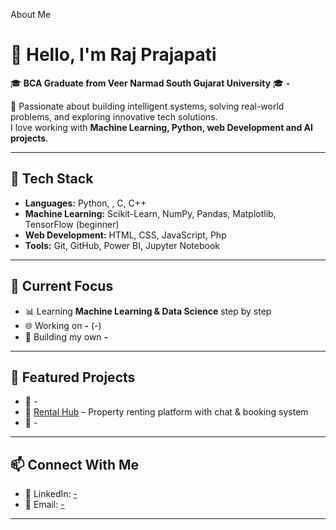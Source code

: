 
About Me

# 👋 Hello, I'm Raj Prajapati  

🎓 **BCA Graduate from Veer Narmad South Gujarat University** 
🎓 **-**

🚀 Passionate about building intelligent systems, solving real-world problems, and exploring innovative tech solutions.  
I love working with **Machine Learning, Python, web Development and AI projects**.  

---

## 🔧 Tech Stack  
- **Languages:** Python, , C, C++  
- **Machine Learning:** Scikit-Learn, NumPy, Pandas, Matplotlib, TensorFlow (beginner)  
- **Web Development:** HTML, CSS, JavaScript, Php  
- **Tools:** Git, GitHub, Power BI, Jupyter Notebook  

---

## 📌 Current Focus  
- 📊 Learning **Machine Learning & Data Science** step by step  
- 🌐 Working on **-** (-)  
- 🤖 Building my own **-**  

---

## 📂 Featured Projects  
- 🔹 -  
- 🔹 [Rental Hub](#) – Property renting platform with chat & booking system  
- 🔹 - 

---

## 📫 Connect With Me  
- 💼 LinkedIn: [-](#)   
- 📧 Email: [-](#)  

---

 
